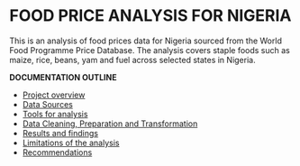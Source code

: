 # FOOD PRICE ANALYSIS FOR NIGERIA
This is an analysis of food prices data for Nigeria sourced from the World Food Programme Price Database. The analysis covers staple foods such as maize, rice, beans, yam and fuel across selected states in Nigeria.  

**DOCUMENTATION OUTLINE**
- [Project overview](#project-overview)
- [Data Sources](#data-sources)
- [Tools for analysis](#tools-for-analysis)
- [Data Cleaning, Preparation and Transformation](#data-cleaning-preparation-and-transformation)
- [Results and findings](#results-and-findings)
- [Limitations of the analysis](#limitations-of-the-study)
- [Recommendations](#recommendations)
